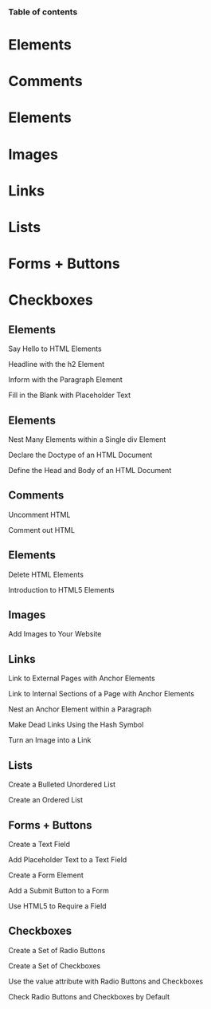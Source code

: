 ### Table of contents
# Elements
# Comments
# Elements
# Images
# Links
# Lists
# Forms + Buttons
# Checkboxes




## Elements
Say Hello to HTML Elements

Headline with the h2 Element

Inform with the Paragraph Element

Fill in the Blank with Placeholder Text

## Elements
Nest Many Elements within a Single div Element

Declare the Doctype of an HTML Document

Define the Head and Body of an HTML Document

## Comments
Uncomment HTML

Comment out HTML


## Elements
Delete HTML Elements

Introduction to HTML5 Elements


## Images
Add Images to Your Website



## Links
Link to External Pages with Anchor Elements

Link to Internal Sections of a Page with Anchor Elements

Nest an Anchor Element within a Paragraph

Make Dead Links Using the Hash Symbol

Turn an Image into a Link


## Lists
Create a Bulleted Unordered List

Create an Ordered List


## Forms + Buttons
Create a Text Field

Add Placeholder Text to a Text Field

Create a Form Element

Add a Submit Button to a Form

Use HTML5 to Require a Field


## Checkboxes
Create a Set of Radio Buttons

Create a Set of Checkboxes

Use the value attribute with Radio Buttons and Checkboxes

Check Radio Buttons and Checkboxes by Default
